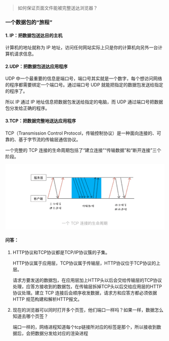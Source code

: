 > 如何保证页面文件能被完整送达浏览器？

### 一个数据包的“旅程”

#### 1.  IP：把数据包送达目的主机

计算机的地址就称为 IP 地址，访问任何网站实际上只是你的计算机向另外一台计算机请求信息。

#### 2.UDP：把数据包送达应用程序

UDP 中一个最重要的信息是端口号，端口号其实就是一个数字，每个想访问网络的程序都需要绑定一个端口号。通过端口号 UDP 就能把指定的数据包发送给指定的程序了。

所以 IP 通过 IP 地址信息把数据包发送给指定的电脑，而 UDP 通过端口号把数据包分发给正确的程序。

#### 3.TCP：把数据完整地送达应用程序

TCP（Transmission Control Protocol，传输控制协议）是一种面向连接的、可靠的、基于字节流的传输层通信协议。

一个完整的 TCP 连接的生命周期包括了“建立连接”“传输数据”和“断开连接”三个阶段。

<img src="../../../image/image-20200616131812470.png" alt="image-20200616131812470" style="zoom:50%;" />

#### 问答：

1. HTTP协议和TCP协议都是TCP/IP协议簇的子集。

   HTTP协议属于应用层，TCP协议属于传输层，HTTP协议位于TCP协议的上层。

   请求方要发送的数据包，在应用层加上HTTP头以后会交给传输层的TCP协议处理，应答方接收到的数据包，在传输层拆掉TCP头以后交给应用层的HTTP协议处理。建立 TCP 连接后会顺序收发数据，请求方和应答方都必须依据 HTTP 规范构建和解析HTTP报文。

2. 现在的浏览器可以同时打开多个页签，他们端口一样吗？如果一样，数据怎么知道去哪个页签？

   端口一样的，网络进程知道每个tcp链接所对应的标签是那个，所以接收到数据后，会把数据分发给对应的渲染进程



​	